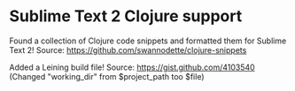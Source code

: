Sublime Text 2 Clojure support
==============================
Found a collection of Clojure code snippets and formatted them for Sublime Text 2!
Source: https://github.com/swannodette/clojure-snippets


Added a Leining build file!
Source: https://gist.github.com/4103540
(Changed "working_dir" from $project_path too $file)

